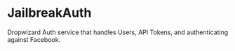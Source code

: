 # JailbreakAuth
Dropwizard Auth service that handles Users, API Tokens, and authenticating against Facebook.
